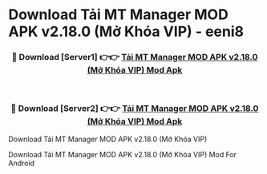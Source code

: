 # Download Tải MT Manager MOD APK v2.18.0 (Mở Khóa VIP) - eeni8


<div align="center">
<h3>🔴 Download [Server1] 👉👉 <a href="https://apk-comot.site?title=Tải_MT_Manager_MOD_APK_v2.18.0_(Mở_Khóa_VIP)">Tải MT Manager MOD APK v2.18.0 (Mở Khóa VIP) Mod Apk</a></h3><br>
<h3>🔴 Download [Server2] 👉👉 <a href="https://apk-comot.site?title=Tải_MT_Manager_MOD_APK_v2.18.0_(Mở_Khóa_VIP)">Tải MT Manager MOD APK v2.18.0 (Mở Khóa VIP) Mod Apk</a></h3>
</div>



Download Tải MT Manager MOD APK v2.18.0 (Mở Khóa VIP) 

Download Tải MT Manager MOD APK v2.18.0 (Mở Khóa VIP) Mod For Android